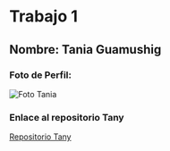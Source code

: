 # Trabajo 1



## Nombre: Tania Guamushig




### Foto de Perfil:


![Foto Tania](https://scontent-mia1-2.xx.fbcdn.net/v/t1.0-9/16649151_1352578581480263_8357945489315257598_n.jpg?oh=18dd42cecceabf4cc410354a66b8a15e&oe=59044FB1)



### Enlace al repositorio Tany

[Repositorio Tany](https://github.com/TaniaMaricela/Tecnologias-Web-Js-Tany) 
